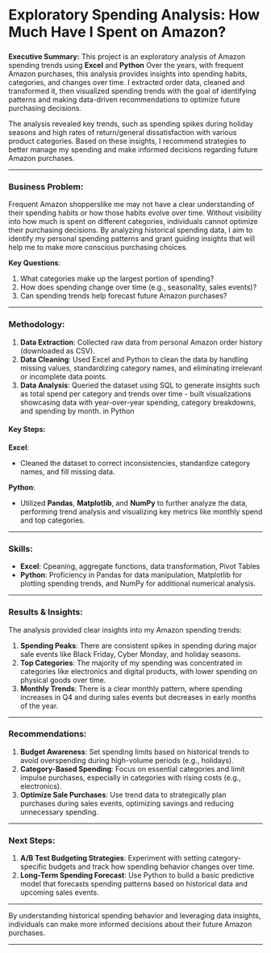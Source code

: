 # **Exploratory Spending Analysis: How Much Have I Spent on Amazon?**

### 

**Executive Summary:**
This project is an exploratory analysis of Amazon spending trends using **Excel** and **Python** Over the years, with frequent Amazon purchases, this analysis provides insights into spending habits, categories, and changes over time. I extracted order data, cleaned and transformed it, then visualized spending trends with the goal of identifying patterns and making data-driven recommendations to optimize future purchasing decisions.

The analysis revealed key trends, such as spending spikes during holiday seasons and high rates of return/general dissatisfaction with various product categories. Based on these insights, I recommend strategies to better manage my spending and make informed decisions regarding future Amazon purchases.

---

### **Business Problem:**
Frequent Amazon shopperslike me may not have a clear understanding of their spending habits or how those habits evolve over time. Without visibility into how much is spent on different categories, individuals cannot optimize their purchasing decisions. By analyzing historical spending data, I aim to identify my personal spending patterns and grant guiding insights that will help me to make more conscious purchasing choices.

**Key Questions**:
1. What categories make up the largest portion of spending?
2. How does spending change over time (e.g., seasonality, sales events)?
3. Can spending trends help forecast future Amazon purchases?

---

### **Methodology:**
1. **Data Extraction**: Collected raw data from personal Amazon order history (downloaded as CSV).
2. **Data Cleaning**: Used Excel and Python to clean the data by handling missing values, standardizing category names, and eliminating irrelevant or incomplete data points.
3. **Data Analysis**: Queried the dataset using SQL to generate insights such as total spend per category and trends over time - built visualizations showcasing data with year-over-year spending, category breakdowns, and spending by month. in Python

#### **Key Steps**:
**Excel**:
   - Cleaned the dataset to correct inconsistencies, standardize category names, and fill missing data.

**Python**:
   - Utilized **Pandas**, **Matplotlib**, and **NumPy** to further analyze the data, performing trend analysis and visualizing key metrics like monthly spend and top categories.

---

### **Skills**:
- **Excel**: Cpeaning, aggregate functions, data transformation, Pivot Tables
- **Python**: Proficiency in Pandas for data manipulation, Matplotlib for plotting spending trends, and NumPy for additional numerical analysis.

---

### **Results & Insights**:
The analysis provided clear insights into my Amazon spending trends:

1. **Spending Peaks**: There are consistent spikes in spending during major sale events like Black Friday, Cyber Monday, and holiday seasons.
2. **Top Categories**: The majority of my spending was concentrated in categories like electronics and digital products, with lower spending on physical goods over time.
3. **Monthly Trends**: There is a clear monthly pattern, where spending increases in Q4 and during sales events but decreases in early months of the year.

---

### **Recommendations**:
1. **Budget Awareness**: Set spending limits based on historical trends to avoid overspending during high-volume periods (e.g., holidays).
2. **Category-Based Spending**: Focus on essential categories and limit impulse purchases, especially in categories with rising costs (e.g., electronics).
3. **Optimize Sale Purchases**: Use trend data to strategically plan purchases during sales events, optimizing savings and reducing unnecessary spending.

---

### **Next Steps**:
1. **A/B Test Budgeting Strategies**: Experiment with setting category-specific budgets and track how spending behavior changes over time.
2. **Long-Term Spending Forecast**: Use Python to build a basic predictive model that forecasts spending patterns based on historical data and upcoming sales events.

---

By understanding historical spending behavior and leveraging data insights, individuals can make more informed decisions about their future Amazon purchases.

---







